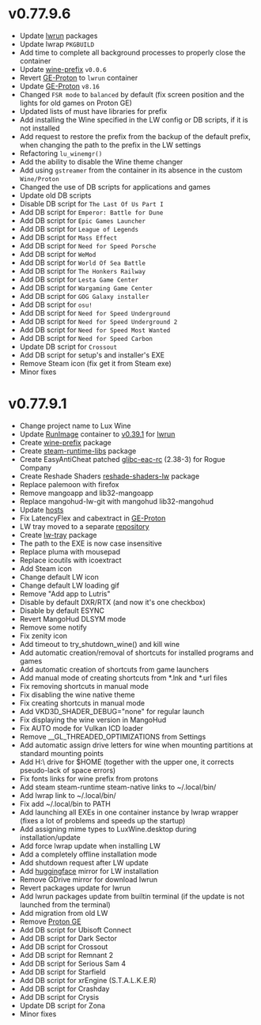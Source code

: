 # v0.77.9.6

* Update [lwrun](https://github.com/VHSgunzo/lwrun) packages
* Update lwrap `PKGBUILD`
* Add time to complete all background processes to properly close the container
* Update [wine-prefix](https://github.com/VHSgunzo/wine-prefix/releases/tag/v0.0.6) `v0.0.6`
* Revert [GE-Proton](https://github.com/VHSgunzo/ge-proton-lw) to `lwrun` container
* Update [GE-Proton](https://github.com/VHSgunzo/ge-proton-lw/releases/tag/v8.16) `v8.16`
* Changed `FSR mode` to `balanced` by default (fix screen position and the lights for old games on Proton GE)
* Updated lists of must have libraries for prefix
* Add installing the Wine specified in the LW config or DB scripts, if it is not installed
* Add request to restore the prefix from the backup of the default prefix, when changing the path to the prefix in the LW settings
* Refactoring `lu_winemgr()`
* Add the ability to disable the Wine theme changer
* Add using `gstreamer` from the container in its absence in the custom `Wine/Proton`
* Changed the use of DB scripts for applications and games
* Update old DB scripts
* Disable DB script for `The Last Of Us Part I`
* Add DB script for `Emperor: Battle for Dune`
* Add DB script for `Epic Games Launcher`
* Add DB script for `League of Legends`
* Add DB script for `Mass Effect`
* Add DB script for `Need for Speed Porsche`
* Add DB script for `WeMod`
* Add DB script for `World Of Sea Battle`
* Add DB script for `The Honkers Railway`
* Add DB script for `Lesta Game Center`
* Add DB script for `Wargaming Game Center`
* Add DB script for `GOG Galaxy installer`
* Add DB script for `osu!`
* Add DB script for `Need for Speed Underground`
* Add DB script for `Need for Speed Underground 2`
* Add DB script for `Need for Speed Most Wanted`
* Add DB script for `Need for Speed Carbon`
* Update DB script for `Crossout`
* Add DB script for setup's and installer's EXE
* Remove Steam icon (fix get it from Steam exe)
* Minor fixes

# v0.77.9.1

* Change project name to Lux Wine
* Update [RunImage](https://github.com/VHSgunzo/runimage) container to [v0.39.1](https://github.com/VHSgunzo/runimage/releases/tag/v0.39.1) for [lwrun](https://github.com/VHSgunzo/lwrun)
* Create [wine-prefix](https://github.com/VHSgunzo/wine-prefix) package
* Create [steam-runtime-libs](https://github.com/VHSgunzo/steam-runtime-libs) package
* Create EasyAntiCheat patched [glibc-eac-rc](https://github.com/VHSgunzo/glibc-eac-rc) (2.38-3) for Rogue Company
* Create Reshade Shaders [reshade-shaders-lw](https://github.com/VHSgunzo/reshade-shaders-lw) package
* Replace palemoon with firefox
* Remove mangoapp and lib32-mangoapp
* Replace mangohud-lw-git with mangohud lib32-mangohud
* Update [hosts](https://github.com/StevenBlack/hosts)
* Fix LatencyFlex and cabextract in [GE-Proton](https://github.com/VHSgunzo/ge-proton-lw)
* LW tray moved to a separate [repository](https://github.com/VHSgunzo/lw-tray)
* Create [lw-tray](https://github.com/VHSgunzo/lw-tray) package
* The path to the EXE is now case insensitive
* Replace pluma with mousepad
* Replace icoutils with icoextract
* Add Steam icon
* Change default LW icon
* Change default LW loading gif
* Remove "Add app to Lutris"
* Disable by default DXR/RTX (and now it's one checkbox)
* Disable by default ESYNC
* Revert MangoHud DLSYM mode
* Remove some notify
* Fix zenity icon
* Add timeout to try_shutdown_wine() and kill wine
* Add automatic creation/removal of shortcuts for installed programs and games
* Add automatic creation of shortcuts from game launchers
* Add manual mode of creating shortcuts from *.lnk and *.url files
* Fix removing shortcuts in manual mode
* Fix disabling the wine native theme
* Fix creating shortcuts in manual mode
* Add VKD3D_SHADER_DEBUG="none" for regular launch
* Fix displaying the wine version in MangoHud
* Fix AUTO mode for Vulkan ICD loader
* Remove __GL_THREADED_OPTIMIZATIONS from Settings
* Add automatic assign drive letters for wine when mounting partitions at standard mounting points
* Add H:\ drive for $HOME (together with the upper one, it corrects pseudo-lack of space errors)
* Fix fonts links for wine prefix from protons
* Add steam steam-runtime steam-native links to ~/.local/bin/
* Add lwrap link to ~/.local/bin/
* Fix add ~/.local/bin to PATH
* Add launching all EXEs in one container instance by lwrap wrapper (fixes a lot of problems and speeds up the startup)
* Add assigning mime types to LuxWine.desktop during installation/update
* Add force lwrap update when installing LW
* Add a completely offline installation mode
* Add shutdown request after LW update
* Add [huggingface](https://huggingface.co/spaces/lux-wine) mirror for LW installation
* Remove GDrive mirror for download lwrun
* Revert packages update for lwrun
* Add lwrun packages update from builtin terminal (if the update is not launched from the terminal)
* Add migration from old LW
* Remove [Proton GE](https://github.com/GloriousEggroll/proton-ge-custom)
* Add DB script for Ubisoft Connect
* Add DB script for Dark Sector
* Add DB script for Crossout
* Add DB script for Remnant 2
* Add DB script for Serious Sam 4
* Add DB script for Starfield
* Add DB script for xrEngine (S.T.A.L.K.E.R)
* Add DB script for Crashday
* Add DB script for Crysis
* Update DB script for Zona
* Minor fixes
